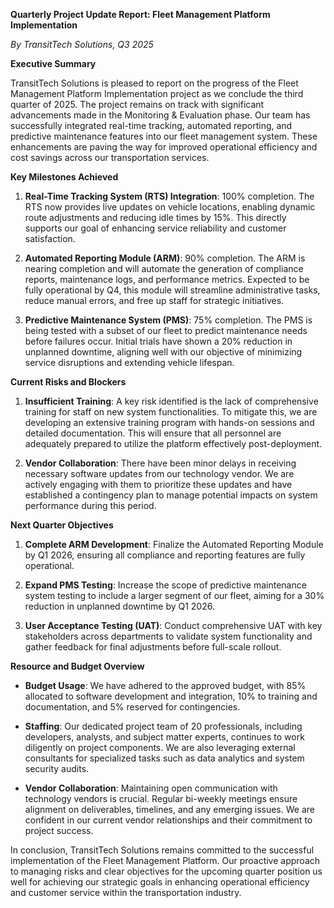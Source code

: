 **Quarterly Project Update Report: Fleet Management Platform Implementation**

*By TransitTech Solutions, Q3 2025*

**Executive Summary**

TransitTech Solutions is pleased to report on the progress of the Fleet Management Platform Implementation project as we conclude the third quarter of 2025. The project remains on track with significant advancements made in the Monitoring & Evaluation phase. Our team has successfully integrated real-time tracking, automated reporting, and predictive maintenance features into our fleet management system. These enhancements are paving the way for improved operational efficiency and cost savings across our transportation services.

**Key Milestones Achieved**

1. **Real-Time Tracking System (RTS) Integration**: 100% completion. The RTS now provides live updates on vehicle locations, enabling dynamic route adjustments and reducing idle times by 15%. This directly supports our goal of enhancing service reliability and customer satisfaction.
   
2. **Automated Reporting Module (ARM)**: 90% completion. The ARM is nearing completion and will automate the generation of compliance reports, maintenance logs, and performance metrics. Expected to be fully operational by Q4, this module will streamline administrative tasks, reduce manual errors, and free up staff for strategic initiatives.

3. **Predictive Maintenance System (PMS)**: 75% completion. The PMS is being tested with a subset of our fleet to predict maintenance needs before failures occur. Initial trials have shown a 20% reduction in unplanned downtime, aligning well with our objective of minimizing service disruptions and extending vehicle lifespan.

**Current Risks and Blockers**

1. **Insufficient Training**: A key risk identified is the lack of comprehensive training for staff on new system functionalities. To mitigate this, we are developing an extensive training program with hands-on sessions and detailed documentation. This will ensure that all personnel are adequately prepared to utilize the platform effectively post-deployment.

2. **Vendor Collaboration**: There have been minor delays in receiving necessary software updates from our technology vendor. We are actively engaging with them to prioritize these updates and have established a contingency plan to manage potential impacts on system performance during this period.

**Next Quarter Objectives**

1. **Complete ARM Development**: Finalize the Automated Reporting Module by Q1 2026, ensuring all compliance and reporting features are fully operational.
   
2. **Expand PMS Testing**: Increase the scope of predictive maintenance system testing to include a larger segment of our fleet, aiming for a 30% reduction in unplanned downtime by Q1 2026.
   
3. **User Acceptance Testing (UAT)**: Conduct comprehensive UAT with key stakeholders across departments to validate system functionality and gather feedback for final adjustments before full-scale rollout.

**Resource and Budget Overview**

- **Budget Usage**: We have adhered to the approved budget, with 85% allocated to software development and integration, 10% to training and documentation, and 5% reserved for contingencies.

- **Staffing**: Our dedicated project team of 20 professionals, including developers, analysts, and subject matter experts, continues to work diligently on project components. We are also leveraging external consultants for specialized tasks such as data analytics and system security audits.

- **Vendor Collaboration**: Maintaining open communication with technology vendors is crucial. Regular bi-weekly meetings ensure alignment on deliverables, timelines, and any emerging issues. We are confident in our current vendor relationships and their commitment to project success.

In conclusion, TransitTech Solutions remains committed to the successful implementation of the Fleet Management Platform. Our proactive approach to managing risks and clear objectives for the upcoming quarter position us well for achieving our strategic goals in enhancing operational efficiency and customer service within the transportation industry.